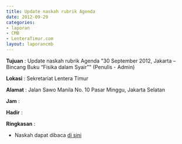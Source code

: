 ```yaml
---
title: Update naskah rubrik Agenda
date: 2012-09-29
categories:
- laporan
- CMB
- LenteraTimur.com
layout: laporancmb
---
```


**Tujuan** : Update naskah rubrik Agenda "30 September 2012, Jakarta – Bincang Buku “Fisika dalam Syair”" (Penulis - Admin)

**Lokasi** : Sekretariat Lentera Timur 

**Alamat** : Jalan Sawo Manila No. 10 Pasar Minggu, Jakarta Selatan

**Jam** : 

**Hadir** :  


**Ringkasan** : 
* Naskah dapat dibaca [di sini](http://www.lenteratimur.com/30-september-2012-jakarta-bincang-buku-fisika-dalam-syair/)
